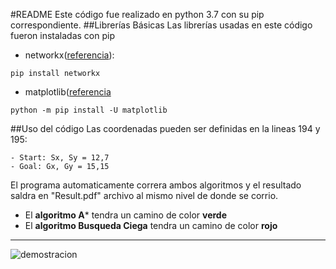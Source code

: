 #README
Este código fue realizado en python 3.7 con su pip correspondiente. 
##Librerías Básicas
Las librerías usadas en este código fueron instaladas con pip
- networkx([referencia](https://networkx.github.io/documentation/stable/install.html)): 
~~~
pip install networkx
~~~
- matplotlib([referencia](https://matplotlib.org/users/installing.html)
~~~
python -m pip install -U matplotlib
~~~
##Uso del código
Las coordenadas pueden ser definidas en la lineas 194 y 195:
~~~
- Start: Sx, Sy = 12,7
- Goal: Gx, Gy = 15,15
~~~ 
El programa automaticamente correra ambos algoritmos y el resultado saldra en "Result.pdf" archivo al mismo nivel de donde se corrio.
- El **algoritmo A*** tendra un camino de color **verde**
- El **algoritmo Busqueda Ciega** tendra un camino de color **rojo**
***
![demostracion](https://github.com/TLJuan/CS_2020_1/tree/master/lab_busquedaslab_busquedas/Result.png)